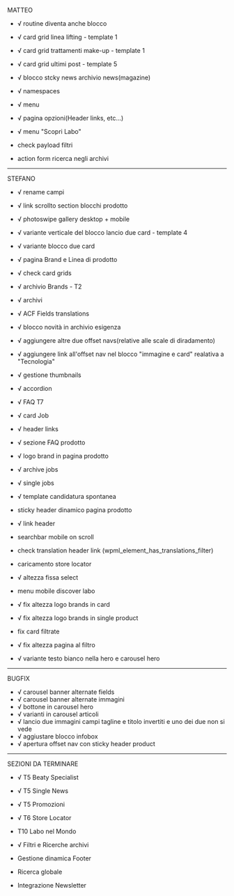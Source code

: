 MATTEO

- √ routine diventa anche blocco
- √ card grid linea lifting - template 1
- √ card grid trattamenti make-up - template 1
- √ card grid ultimi post - template 5
- √ blocco stcky news archivio news(magazine)

- √ namespaces
- √ menu
- √ pagina opzioni(Header links, etc...)
- √ menu "Scopri Labo"

- check payload filtri
- action form ricerca negli archivi



----------



STEFANO

- √ rename campi
- √ link scrollto section blocchi prodotto
- √ photoswipe gallery desktop + mobile
- √ variante verticale del blocco lancio due card - template 4
- √ variante blocco due card
- √ pagina Brand e Linea di prodotto
- √ check card grids
- √ archivio Brands - T2
- √ archivi
- √ ACF Fields translations
- √ blocco novità in archivio esigenza
- √ aggiungere altre due offset navs(relative alle scale di diradamento)
- √ aggiungere link all'offset nav nel blocco "immagine e card" realativa a "Tecnologia"
- √ gestione thumbnails
- √ accordion
- √ FAQ T7
- √ card Job
- √ header links
- √ sezione FAQ prodotto
- √ logo brand in pagina prodotto
- √ archive jobs
- √ single jobs
- √ template candidatura spontanea

- sticky header dinamico pagina prodotto

- √ link header
- searchbar mobile on scroll
- check translation header link (wpml_element_has_translations_filter)
- caricamento store locator

- √ altezza fissa select
- menu mobile discover labo
- √ fix altezza logo brands in card
- √ fix altezza logo brands in single product
- fix card filtrate
- √ fix altezza pagina al filtro
- √ variante testo bianco nella hero e carousel hero



----------



BUGFIX

- √ carousel banner alternate fields
- √ carousel banner alternate immagini
- √ bottone in carousel hero
- √ varianti in carousel articoli
- √ lancio due immagini campi tagline e titolo invertiti e uno dei due non si vede
- √ aggiustare blocco infobox
- √ apertura offset nav con sticky header product



----------



SEZIONI DA TERMINARE

- √ T5 Beaty Specialist
- √ T5 Single News
- √ T5 Promozioni
- √ T6 Store Locator
- T10 Labo nel Mondo

- √ Filtri e Ricerche archivi
- Gestione dinamica Footer
- Ricerca globale
- Integrazione Newsletter
